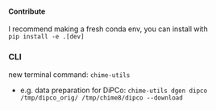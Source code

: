 #### Contribute

I recommend making a fresh conda env, you can install with <br>
`pip install -e .[dev]` 

### CLI

new terminal command: 
`chime-utils`

- e.g. data preparation for DiPCo: 
`chime-utils dgen dipco /tmp/dipco_orig/ /tmp/chime8/dipco --download`